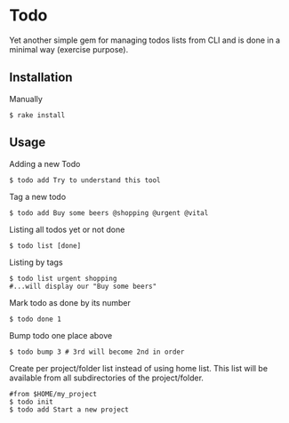 # Todo

Yet another simple gem for managing todos lists from CLI and is done in a minimal way (exercise purpose). 

## Installation

Manually

	$ rake install

## Usage

Adding a new Todo

	$ todo add Try to understand this tool

Tag a new todo

	$ todo add Buy some beers @shopping @urgent @vital

Listing all todos yet or not done
    
	$ todo list [done]

Listing by tags

	$ todo list urgent shopping
	#...will display our "Buy some beers"

Mark todo as done by its number

	$ todo done 1

Bump todo one place above
	
	$ todo bump 3 # 3rd will become 2nd in order

Create per project/folder list instead of using home list. This list will be available from all subdirectories of the project/folder.

	#from $HOME/my_project
	$ todo init
	$ todo add Start a new project
	

